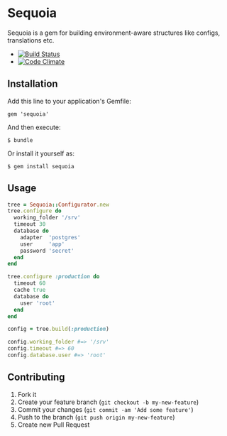 # Sequoia

Sequoia is a gem for building environment-aware structures like configs, translations etc.

- [![Build Status](https://travis-ci.org/Ptico/sequoia.png)](https://travis-ci.org/Ptico/sequoia)
- [![Code Climate](https://codeclimate.com/github/Ptico/sequoia.png)](https://codeclimate.com/github/Ptico/sequoia)


## Installation

Add this line to your application's Gemfile:

    gem 'sequoia'

And then execute:

    $ bundle

Or install it yourself as:

    $ gem install sequoia

## Usage

```ruby
tree = Sequoia::Configurator.new
tree.configure do
  working_folder '/srv'
  timeout 30
  database do
    adapter  'postgres'
    user     'app'
    password 'secret'
  end
end

tree.configure :production do
  timeout 60
  cache true
  database do
    user 'root'
  end
end

config = tree.build(:production)

config.working_folder #=> '/srv'
config.timeout #=> 60
config.database.user #=> 'root'
```

## Contributing

1. Fork it
2. Create your feature branch (`git checkout -b my-new-feature`)
3. Commit your changes (`git commit -am 'Add some feature'`)
4. Push to the branch (`git push origin my-new-feature`)
5. Create new Pull Request
